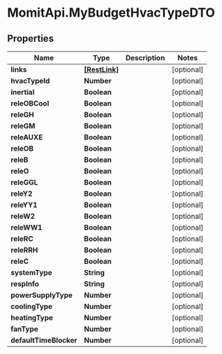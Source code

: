 # MomitApi.MyBudgetHvacTypeDTO

## Properties
Name | Type | Description | Notes
------------ | ------------- | ------------- | -------------
**links** | [**[RestLink]**](RestLink.md) |  | [optional] 
**hvacTypeId** | **Number** |  | [optional] 
**inertial** | **Boolean** |  | [optional] 
**releOBCool** | **Boolean** |  | [optional] 
**releGH** | **Boolean** |  | [optional] 
**releGM** | **Boolean** |  | [optional] 
**releAUXE** | **Boolean** |  | [optional] 
**releOB** | **Boolean** |  | [optional] 
**releB** | **Boolean** |  | [optional] 
**releO** | **Boolean** |  | [optional] 
**releGGL** | **Boolean** |  | [optional] 
**releY2** | **Boolean** |  | [optional] 
**releYY1** | **Boolean** |  | [optional] 
**releW2** | **Boolean** |  | [optional] 
**releWW1** | **Boolean** |  | [optional] 
**releRC** | **Boolean** |  | [optional] 
**releRRH** | **Boolean** |  | [optional] 
**releC** | **Boolean** |  | [optional] 
**systemType** | **String** |  | [optional] 
**respInfo** | **String** |  | [optional] 
**powerSupplyType** | **Number** |  | [optional] 
**coolingType** | **Number** |  | [optional] 
**heatingType** | **Number** |  | [optional] 
**fanType** | **Number** |  | [optional] 
**defaultTimeBlocker** | **Number** |  | [optional] 


